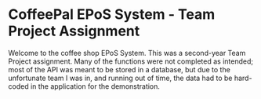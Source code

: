 CoffeePal EPoS System - Team Project Assignment
==================================================

Welcome to the coffee shop EPoS System.
This was a second-year Team Project assignment. Many of the functions were not completed as intended; most of the API was meant to be stored in a database, but due to the unfortunate team I was in, and running out of time, the data had to be hard-coded in the application for the demonstration.
